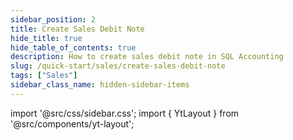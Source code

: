 ```yaml
---
sidebar_position: 2
title: Create Sales Debit Note
hide_title: true
hide_table_of_contents: true
description: How to create sales debit note in SQL Accounting
slug: /quick-start/sales/create-sales-debit-note
tags: ["Sales"]
sidebar_class_name: hidden-sidebar-items
--- 
```


import '@src/css/sidebar.css';
import { YtLayout } from '@src/components/yt-layout'; 

<YtLayout 
    url="https://www.youtube.com/embed/e-93xlPjLns?autoplay=1"
    videoId="e-93xlPjLns"
    title="Sales Debit Note"
/>
